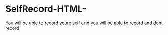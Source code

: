 # SelfRecord-HTML-
You will be able to record youre self and you will be able to record and dont record
